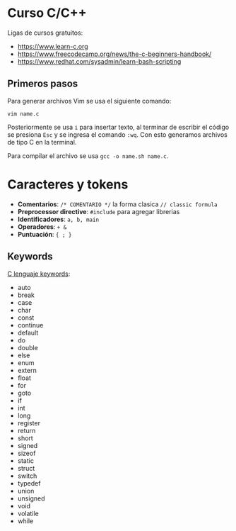 # Curso C/C++

Ligas de cursos gratuitos:

- https://www.learn-c.org
- https://www.freecodecamp.org/news/the-c-beginners-handbook/
- https://www.redhat.com/sysadmin/learn-bash-scripting

## Primeros pasos

Para generar archivos Vim se usa el siguiente comando:

```
vim name.c
```

Posteriormente se usa `i` para insertar texto, al terminar de escribir el código se presiona `Esc` y se ingresa el comando `:wq`. Con esto generamos archivos de tipo C en la terminal. 

Para compilar el archivo se usa `gcc -o name.sh name.c`. 

# Caracteres y tokens

- **Comentarios**: `/* COMENTARIO */` la forma clasica `// classic formula`
- **Preprocessor directive**: `#include` para agregar librerias 
- **Identificadores**: `a, b, main`
- **Operadores**: `+ &`
- **Puntuación**: `{ ; }`

## Keywords

[C lenguaje keywords](https://www.programiz.com/c-programming/list-all-keywords-c-language):

- auto
- break
- case
- char
- const
- continue
- default
- do
- double
- else
- enum
- extern
- float
- for
- goto
- if
- int
- long
- register
- return
- short
- signed
- sizeof
- static
- struct
- switch
- typedef
- union
- unsigned
- void
- volatile
- while





